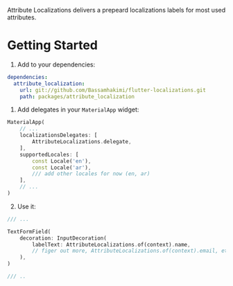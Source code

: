 Attribute Localizations delivers a prepeard localizations labels for most used attributes.

# Getting Started

1. Add to your dependencies:

```yaml
dependencies:
  attribute_localization:
    url: git://github.com/Bassamhakimi/flutter-localizations.git
    path: packages/attribute_localization
```

1. Add delegates in your `MaterialApp` widget:

```dart
MaterialApp(
	// ...
	localizationsDelegates: [
		AttributeLocalizations.delegate,
	],
	supportedLocales: [
		const Locale('en'),
		const Locale('ar'),
		/// add other locales for now (en, ar)
	],
	// ...
)
```

2. Use it:

```dart
/// ...

TextFormField(
	decoration: InputDecoration(
		labelText: AttributeLocalizations.of(context).name,
        // figer out more, AttributeLocalizations.of(context).email, etc..
	),
)

/// ..
```
